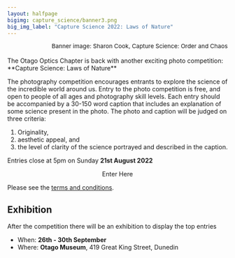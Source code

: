 ```yaml
---
layout: halfpage
bigimg: capture_science/banner3.png
big_img_label: "Capture Science 2022: Laws of Nature"
---
```

<link rel="stylesheet" href="https://cdn.jsdelivr.net/npm/semantic-ui@2.4.2/dist/semantic.min.css">
<div style="text-align: right; font-size: 10pt;">
Banner image: Sharon Cook, Capture Science: Order and Chaos
</div>
<br>
The Otago Optics Chapter is back with another exciting photo competition: **Capture Science: Laws of Nature**


The photography competition encourages entrants to explore the science of the incredible world around us. Entry to the photo competition is free, and open to people of all ages and photography skill levels. Each entry should be accompanied by a 30-150 word caption that includes an explanation of some science present in the photo. The photo and caption will be judged on three criteria: 

1. Originality,
2. aesthetic appeal, and 
3. the level of clarity of the science portrayed and described in the caption.

Entries close at 5pm on Sunday **21st August 2022**

<div style="text-align:center">
<div class="ui huge teal button" onclick="window.location.href='https://forms.gle/9fH5Z5Jop67wTh626';">Enter Here</div>
</div>

Please see the [terms and conditions](https://docs.google.com/document/d/e/2PACX-1vTaQ-ppYvAGO-7rnkuIdsUEWMFHAonWSkQGrYoyrbUfdDDCqDrKWKwCMcWdLK5Dv0NLnSpNxA16cqIf/pub).

<!---
, and to submit your photograph entries, click the button below
**TO DO: ADD BUTTON**
Follow the even on [Facebook]() **TO DO: LINK TO FB EVENT ONCE CREATED**
--->
## Exhibition
After the competition there will be an exhibition to display the top entries
 - When: **26th - 30th September**
 - Where: **Otago Museum**, 419 Great King Street, Dunedin
